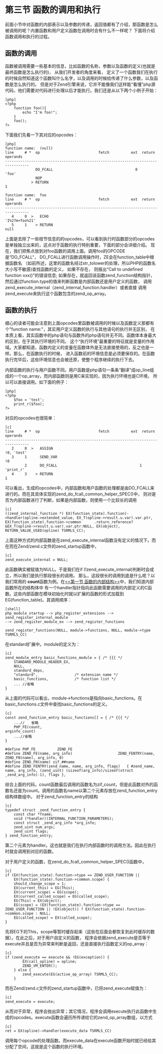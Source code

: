 # 第三节 函数的调用和执行
前面小节中对函数的内部表示以及参数的传递，返回值都有了介绍，那函数是怎么被调用的呢？内置函数和用户定义函数在调用时会有什么不一样呢？
下面将介绍函数调用和执行的过程。

## 函数的调用
函数被调用需要一些基本的信息，比如函数的名称，参数以及函数的定义(也就是最终函数是怎么执行的)， 从我们开发者的角度来看，
定义了一个函数我们在执行的时候自然知道这个函数叫什么名字，以及调用的时候给传递了什么参数，以及函数是怎么执行的。
但是对于Zend引擎来说，它并不能像我们这样能“看懂”php源代码，他们需要对代码进行处理以后才能执行。我们还是从以下两个小例子开始：

	[php]
	<?php
		function foo(){
			echo "I'm foo!";
		}	
		foo();
	?>

下面我们先看一下其对应的opcodes：

	[php]
	function name:  (null)
	line     # *  op                           fetch          ext  return  operands
	---------------------------------------------------------------------------------
	 		      DO_FCALL                                      0          'foo'
	 		      NOP                                                      
	 		    > RETURN                                                   1
	
	function name:  foo
	line     # *  op                           fetch          ext  return  operands
	---------------------------------------------------------------------------------
	   4     0  >   ECHO                                                     'I%27m+foo%21'
	   5     1    > RETURN                                                   null
	
	
上面是去除了一些枝节信息的的opcodes，可以看到执行时函数部分的opcodes是单独独立出来的，这点对于函数的执行特别重要，下面的部分会详细介绍。
现在，我们把焦点放到对foo函数的调用上面。调用foo的OPCODE是“DO_FCALL“， DO_FCALL进行函数调用操作时，ZE会在function_table中根据函数名
（如前所述，这里的函数名经过str_tolower的处理，所以PHP的函数名大小写不敏感)查找函数的定义， 如果不存在，
则报出“Call to undefined function xxx()"的错误信息; 如果存在，就返回该函数zend_function结构指针，
然后通过function.type的值来判断函数是内部函数还是用户定义的函数，
调用zend_execute_internal（zend_internal_function.handler）或者直接 调用zend_execute来执行这个函数包含的zend_op_array。


## 函数的执行

细心的读者可能会注意到上面opcodes里函数被调用的时候以及函数定义那都有个"function name:"，其实用户定义函数的执行与其他语句的执行并无区别，
在本质上看，其实函数中的php语句与函数外的php语句并无不同。函数体本身最大的区别，在于其执行环境的不同。
这个“执行环境”最重要的特征就是变量的作用域。大家都知道，函数内定义的变量在函数体外是无法直接使用的，反之也是一样。那么，在函数执行的时候，
进入函数前的环境信息是必须要保存的。在函数执行完毕后，这些环境信息也会被还原，使整个程序继续的执行下去。

内部函数的执行与用户函数不同。用户函数是php语句一条条“翻译”成op_line组成的一个op_array，而内部函数则是用C来实现的，因为执行环境也是C环境，
所以可以直接调用。如下面的例子：

	[php]	
	<?php
		$foo = 'test';
		print_r($foo);
	?>

对应的opcodes也很简单：

	[c]
	line     # *  op                           fetch          ext  return  operands
	---------------------------------------------------------------------------------
	   2     0  >   ASSIGN                                                   !0, 'test'
	   3     1      SEND_VAR                                                 !0
	         2      DO_FCALL                                      1          'print_r'
	   4     3    > RETURN                                                   1

可以看出，生成的opcodes中，内部函数和用户函数的处理都是由DO_FCALL来进行的。而在其具体实现的zend_do_fcall_common_helper_SPEC()中，
则对是否为内部函数进行了判断，如果是内部函数，则使用一个比较长的调用

	[c]
	((zend_internal_function *) EX(function_state).function)->handler(opline->extended_value, EX_T(opline->result.u.var).var.ptr, EX(function_state).function->common      .return_reference?&EX_T(opline->result.u.var).var.ptr:NULL, EX(object), RETURN_VALUE_USED(opline) TSRMLS_CC);

上面这种方式的内部函数是在zend_execute_internal函数没有定义的情况下。而在而在Zend/zend.c文件的zend_startup函数中，

    [c]
    zend_execute_internal = NULL;

此函数确实被赋值为NULL。于是我们在if (!zend_execute_internal)判断时会成立，所以我们是执行那段很长的调用。
那么，这段很长的调用到底是什么呢？以我们常用的 **count**函数为例。在[<<第一节 函数的内部结构>>][function-struct]中，我们知道内部函数所在的结构体中
有一个handler指针指向此函数需要调用的内部定义的C函数。这些内部函数在模块初始化时就以扩展的函数的形式加载到EG(function_table)。其调用顺序：

    [shell]
    php_module_startup --> php_register_extensions --> zend_register_internal_module
    --> zend_register_module_ex --> zend_register_functions

    zend_register_functions(NULL, module->functions, NULL, module->type TSRMLS_CC)

在standard扩展中。module的定义为：

    [c]
    zend_module_entry basic_functions_module = { /* {{{ */
        STANDARD_MODULE_HEADER_EX,
        NULL,
        standard_deps,
        "standard",					/* extension name */
        basic_functions,			/* function list */
        ... //省略
    }

从上面的代码可以看出，module->functions是指向basic_functions。在basic_functions.c文件中查找basic_functions的定义。

    [c]
    const zend_function_entry basic_functions[] = { /* {{{ */
        ...//   省略
        PHP_FE(count,															arginfo_count)
        ...//省略
    }

    #define PHP_FE			ZEND_FE
    #define ZEND_FE(name, arg_info)						ZEND_FENTRY(name, ZEND_FN(name), arg_info, 0)
    #define ZEND_FN(name) zif_##name
    #define ZEND_FENTRY(zend_name, name, arg_info, flags)	{ #zend_name, name, arg_info, (zend_uint) (sizeof(arg_info)/sizeof(struct _zend_arg_info)-1), flags },

综合上面的代码，count函数最后调用的函数名为zif_count，但是此函数对外的函数名还是为count。调用的函数名name以第二个元素存放在zend_function_entry结构体数组中。
对于zend_function_entry的结构

    [c]
    typedef struct _zend_function_entry {
        const char *fname;
        void (*handler)(INTERNAL_FUNCTION_PARAMETERS);
        const struct _zend_arg_info *arg_info;
        zend_uint num_args;
        zend_uint flags;
    } zend_function_entry;

第二个元素为handler。这也就是我们在执行内部函数时的调用方法。因此在执行时就会调用到对应的函数。

对于用户定义的函数，在zend_do_fcall_common_helper_SPEC()函数中，

    [c]
    if (EX(function_state).function->type == ZEND_USER_FUNCTION ||
	    EX(function_state).function->common.scope) {
		should_change_scope = 1;
		EX(current_this) = EG(This);
		EX(current_scope) = EG(scope);
		EX(current_called_scope) = EG(called_scope);
		EG(This) = EX(object);
		EG(scope) = (EX(function_state).function->type == ZEND_USER_FUNCTION || !EX(object)) ? EX(function_state).function->common.scope : NULL;
		EG(called_scope) = EX(called_scope);
	}

先将EG下的This，scope等暂时缓存起来（这些在后面会都恢复到此时缓存的数据）。在此之后，对于用户自定义的函数，
程序会依据zend_execute是否等于execute并且是否为异常来判断是返回，还是直接执行函数定义的op_array：

    [c]
	if (zend_execute == execute && !EG(exception)) {
			EX(call_opline) = opline;
			ZEND_VM_ENTER();
		} else {
			zend_execute(EG(active_op_array) TSRMLS_CC);
		}

而在Zend/zend.c文件的zend_startup函数中，已将zend_execute赋值为：

    [c]
    zend_execute = execute;

从而对于异常，程序会抛出异常；其它情况，程序会调用execute执行此函数中生成的opcodes。execute函数会遍历所传递给它的zend_op_array数组，以方式

    [c]
    ret = EX(opline)->handler(execute_data TSRMLS_CC)

调用每个opcode的处理函数。而execute_data在execute函数开始时就已经给其分配了空间，这就是这个函数的执行环境。


[function-struct]:   	?p=chapt04/04-01-function-struct
